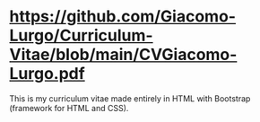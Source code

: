 # https://github.com/Giacomo-Lurgo/Curriculum-Vitae/blob/main/CVGiacomo-Lurgo.pdf

This is my curriculum vitae made entirely in HTML with Bootstrap (framework for HTML and CSS).

